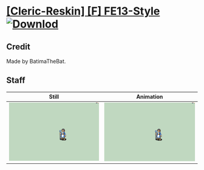 # [\[Cleric-Reskin\] \[F\] FE13-Style](./) [![Downlod](https://img.shields.io/badge/Download--red?style=social&logo=github)](https://minhaskamal.github.io/DownGit/#/home?url=https://github.com/Klokinator/FE-Repo/tree/main/Battle%20Animations%2FMagi%20-%20Holy-Type%2F%5BCleric-Reskin%5D%20%5BF%5D%20FE13-Style%2F7.%20Staff)

## Credit

Made by BatimaTheBat.

## Staff

| Still | Animation |
| :---: | :-------: |
| ![Staff still](./Staff_000.png) | ![Staff animation](./Staff.gif) |
